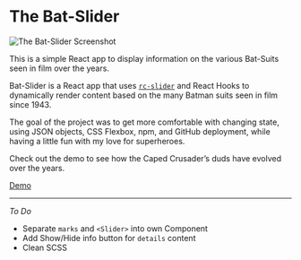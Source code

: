 # The Bat-Slider

![The Bat-Slider Screenshot](https://github.com/timmybytes/react-bat-slider-app/blob/master/src/img/bat-slider-screenshot2.png)

This is a simple React app to display information on the various Bat-Suits seen in film over the years.

Bat-Slider is a React app that uses [`rc-slider`](https://github.com/react-component/slider) and React Hooks to dynamically render content based on the many Batman suits seen in film since 1943.

The goal of the project was to get more comfortable with changing state, using JSON objects, CSS Flexbox, npm, and GitHub deployment, while having a little fun with my love for superheroes.

Check out the demo to see how the Caped Crusader’s duds have evolved over the years.

[Demo](https://timmybytes.github.io/react-bat-slider-app/)

---

_*To Do*_

- Separate `marks` and `<Slider>` into own Component
- Add Show/Hide info button for `details` content
- Clean SCSS
